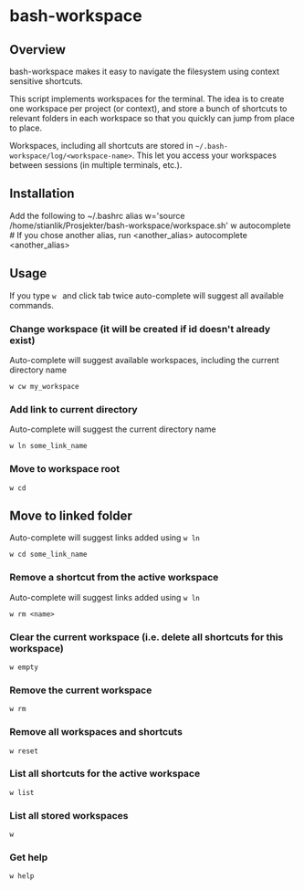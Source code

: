 
bash-workspace
==============

Overview
--------

bash-workspace makes it easy to navigate the filesystem using context sensitive shortcuts.

This script implements workspaces for the terminal. The idea is to create one workspace per 
project (or context), and store a bunch of shortcuts to relevant folders in each workspace so 
that you quickly can jump from place to place.

Workspaces, including all shortcuts are stored in `~/.bash-workspace/log/<workspace-name>`.
This let you access your workspaces between sessions (in multiple terminals, etc.).

Installation
------------

Add the following to ~/.bashrc
    alias w='source /home/stianlik/Prosjekter/bash-workspace/workspace.sh'
    w autocomplete # If you chose another alias, run <another_alias> autocomplete <another_alias>

Usage
-----

If you type `w ` and click tab twice auto-complete will suggest all available commands.

### Change workspace (it will be created if id doesn't already exist)

Auto-complete will suggest available workspaces, including the 
current directory name

    w cw my_workspace

### Add link to current directory

Auto-complete will suggest the current directory name

    w ln some_link_name

### Move to workspace root

    w cd

## Move to linked folder

Auto-complete will suggest links added using `w ln`
    
    w cd some_link_name

### Remove a shortcut from the active workspace 

Auto-complete will suggest links added using `w ln`
    
    w rm <name>

### Clear the current workspace (i.e. delete all shortcuts for this workspace) 
    
    w empty

### Remove the current workspace 
    
    w rm

### Remove all workspaces and shortcuts 

    w reset

### List all shortcuts for the active workspace 

    w list

### List all stored workspaces 

    w

### Get help

    w help
